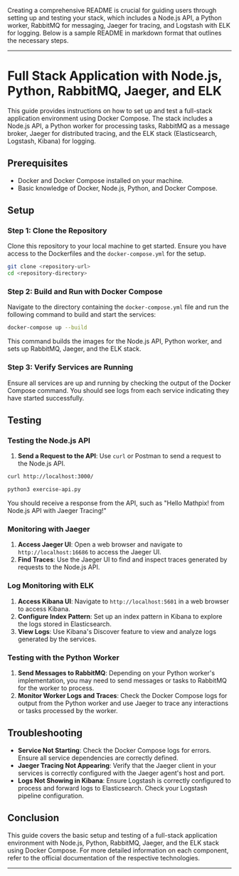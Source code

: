 Creating a comprehensive README is crucial for guiding users through setting up and testing your stack, which includes a Node.js API, a Python worker, RabbitMQ for messaging, Jaeger for tracing, and Logstash with ELK for logging. Below is a sample README in markdown format that outlines the necessary steps.

---

# Full Stack Application with Node.js, Python, RabbitMQ, Jaeger, and ELK

This guide provides instructions on how to set up and test a full-stack application environment using Docker Compose. The stack includes a Node.js API, a Python worker for processing tasks, RabbitMQ as a message broker, Jaeger for distributed tracing, and the ELK stack (Elasticsearch, Logstash, Kibana) for logging.

## Prerequisites

- Docker and Docker Compose installed on your machine.
- Basic knowledge of Docker, Node.js, Python, and Docker Compose.

## Setup

### Step 1: Clone the Repository

Clone this repository to your local machine to get started. Ensure you have access to the Dockerfiles and the `docker-compose.yml` for the setup.

```bash
git clone <repository-url>
cd <repository-directory>
```

### Step 2: Build and Run with Docker Compose

Navigate to the directory containing the `docker-compose.yml` file and run the following command to build and start the services:

```bash
docker-compose up --build
```

This command builds the images for the Node.js API, Python worker, and sets up RabbitMQ, Jaeger, and the ELK stack.

### Step 3: Verify Services are Running

Ensure all services are up and running by checking the output of the Docker Compose command. You should see logs from each service indicating they have started successfully.

## Testing

### Testing the Node.js API

1. **Send a Request to the API**: Use `curl` or Postman to send a request to the Node.js API.

```bash
curl http://localhost:3000/
```

```bash
python3 exercise-api.py
```

You should receive a response from the API, such as "Hello Mathpix! from Node.js API with Jaeger Tracing!"

### Monitoring with Jaeger

1. **Access Jaeger UI**: Open a web browser and navigate to `http://localhost:16686` to access the Jaeger UI.
2. **Find Traces**: Use the Jaeger UI to find and inspect traces generated by requests to the Node.js API.

### Log Monitoring with ELK

1. **Access Kibana UI**: Navigate to `http://localhost:5601` in a web browser to access Kibana.
2. **Configure Index Pattern**: Set up an index pattern in Kibana to explore the logs stored in Elasticsearch.
3. **View Logs**: Use Kibana's Discover feature to view and analyze logs generated by the services.

### Testing with the Python Worker

1. **Send Messages to RabbitMQ**: Depending on your Python worker's implementation, you may need to send messages or tasks to RabbitMQ for the worker to process.
2. **Monitor Worker Logs and Traces**: Check the Docker Compose logs for output from the Python worker and use Jaeger to trace any interactions or tasks processed by the worker.

## Troubleshooting

- **Service Not Starting**: Check the Docker Compose logs for errors. Ensure all service dependencies are correctly defined.
- **Jaeger Tracing Not Appearing**: Verify that the Jaeger client in your services is correctly configured with the Jaeger agent's host and port.
- **Logs Not Showing in Kibana**: Ensure Logstash is correctly configured to process and forward logs to Elasticsearch. Check your Logstash pipeline configuration.

## Conclusion

This guide covers the basic setup and testing of a full-stack application environment with Node.js, Python, RabbitMQ, Jaeger, and the ELK stack using Docker Compose. For more detailed information on each component, refer to the official documentation of the respective technologies.

---